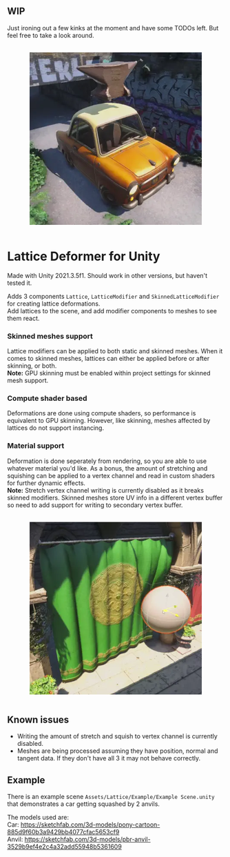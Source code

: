 
## WIP
Just ironing out a few kinks at the moment and have some TODOs left. But feel free to take a look around.

<br/>
<div align="center">
    <img align="center" src=".github/Squash%20Example.webp" alt="A car being squashed by anvils"/>
</div>
<br/>

# Lattice Deformer for Unity

Made with Unity 2021.3.5f1. Should work in other versions, but haven't tested it.  

Adds 3 components `Lattice`, `LatticeModifier` and `SkinnedLatticeModifier` for creating lattice deformations.  
Add lattices to the scene, and add modifier components to meshes to see them react.

### Skinned meshes support

Lattice modifiers can be applied to both static and skinned meshes. When it comes to skinned meshes, lattices can either be applied before or after skinning, or both.  
**Note:** GPU skinning must be enabled within project settings for skinned mesh support.

### Compute shader based

Deformations are done using compute shaders, so performance is equivalent to GPU skinning. However, like skinning, meshes affected by lattices do not support instancing.

### Material support

Deformation is done seperately from rendering, so you are able to use whatever material you'd like. As a bonus, the amount of stretching and squishing can be applied to a vertex channel and read in custom shaders for further dynamic effects.  
**Note:** Stretch vertex channel writing is currently disabled as it breaks skinned modifiers. Skinned meshes store UV info in a different vertex buffer so need to add support for writing to secondary vertex buffer.

<br/>
<div align="center">
    <img align="center" src=".github/Interaction%20Example.webp" alt="A curtain being displaced by a sphere"/>
</div>
<br/>

## Known issues
* Writing the amount of stretch and squish to vertex channel is currently disabled.  
* Meshes are being processed assuming they have position, normal and tangent data. If they don't have all 3 it may not behave correctly.

## Example
There is an example scene `Assets/Lattice/Example/Example Scene.unity` that demonstrates a car getting squashed by 2 anvils.

The models used are:  
Car: https://sketchfab.com/3d-models/pony-cartoon-885d9f60b3a9429bb4077cfac5653cf9 \
Anvil: https://sketchfab.com/3d-models/pbr-anvil-3529b9ef4e2c4a32add55948b5361609
